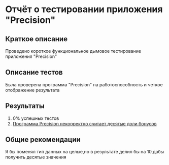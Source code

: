 # Отчёт о тестировании приложения "Precision"

## Краткое описание

Проведено короткое функциональное дымовое тестирование приложения "Precision"

## Описание тестов

Была проверена программа "Precision" на работоспособность и четкое отображение результата

## Результаты

1. 0% успешных тестов
2. [Программа Precision некорректно считает десятые доли бонусов](https://github.com/jukkty/java2.2/issues/1)

## Общие рекомендации

Я бы поменял тип данных на целые,но в результате делил бы на 10,дабы получить десятые значения